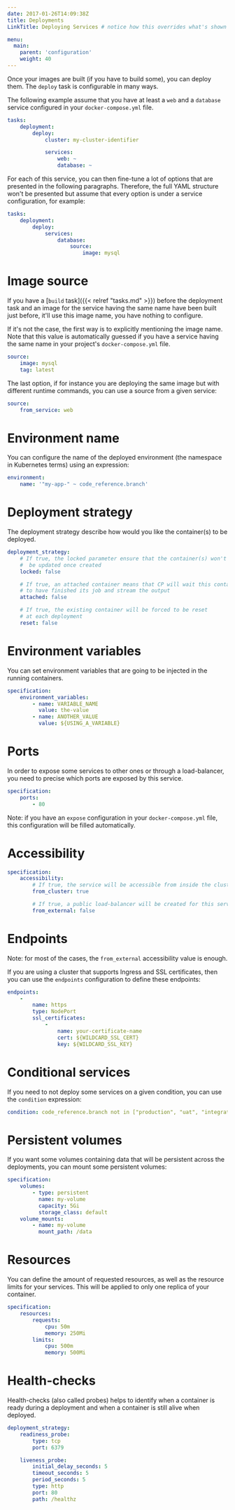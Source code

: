 ```yaml
---
date: 2017-01-26T14:09:38Z
title: Deployments
LinkTitle: Deploying Services # notice how this overrides what's shown in the menu

menu:
  main:
    parent: 'configuration'
    weight: 40
---
```

Once your images are built (if you have to build some), you can deploy them. The `deploy` task is configurable in many ways.

The following example assume that you have at least a `web` and a `database` service configured in your `docker-compose.yml` file.

``` yaml
tasks:
    deployment:
        deploy:
            cluster: my-cluster-identifier

            services:
                web: ~
                database: ~
```
For each of this service, you can then fine-tune a lot of options that are presented in the following paragraphs. Therefore, the full YAML structure won't be presented but assume that every option is under a service configuration, for example:

``` yaml
tasks:
    deployment:
        deploy:
            services:
                database:
                    source:
                        image: mysql
```

# Image source
If you have a [`build` task]({{< relref "tasks.md" >}}) before the deployment task and an image for the service having the same name have been built just before, it'll use this image name, you have nothing to configure.

If it's not the case, the first way is to explicitly mentioning the image name. Note that this value is automatically guessed if you have a service having the same name in your project's `docker-compose.yml` file.

``` yaml
source:
    image: mysql
    tag: latest
```
The last option, if for instance you are deploying the same image but with different runtime commands, you can use a source from a given service:

``` yaml
source:
    from_service: web
```

# Environment name
You can configure the name of the deployed environment (the namespace in Kubernetes terms) using an expression:

``` yaml
environment:
    name: '"my-app-" ~ code_reference.branch'
```

# Deployment strategy
The deployment strategy describe how would you like the container(s) to be deployed.

``` yaml
deployment_strategy:
    # If true, the locked parameter ensure that the container(s) won't never
    #  be updated once created
    locked: false

    # If true, an attached container means that CP will wait this container
    # to have finished its job and stream the output
    attached: false

    # If true, the existing container will be forced to be reset
    # at each deployment
    reset: false
```

# Environment variables
You can set environment variables that are going to be injected in the running containers.

``` yaml
specification:
    environment_variables:
        - name: VARIABLE_NAME
          value: the-value
        - name: ANOTHER_VALUE
          value: ${USING_A_VARIABLE}
```

# Ports
In order to expose some services to other ones or through a load-balancer, you need to precise which ports are exposed by this service.

``` yaml
specification:
    ports:
        - 80
```

Note: if you have an `expose` configuration in your `docker-compose.yml` file, this configuration will be filled automatically.

# Accessibility
``` yaml
specification:
    accessibility:
        # If true, the service will be accessible from inside the cluster by other services.
        from_cluster: true

        # If true, a public load-balancer will be created for this service.
        from_external: false
```

# Endpoints
Note: for most of the cases, the `from_external` accessibility value is enough.

If you are using a cluster that supports Ingress and SSL certificates, then you can use the `endpoints` configuration to define these endpoints:

``` yaml
endpoints:
    -
        name: https
        type: NodePort
        ssl_certificates:
            -
                name: your-certificate-name
                cert: ${WILDCARD_SSL_CERT}
                key: ${WILDCARD_SSL_KEY}
```

# Conditional services
If you need to not deploy some services on a given condition, you can use the `condition` expression:

``` yaml
condition: code_reference.branch not in ["production", "uat", "integration"]
```

# Persistent volumes
If you want some volumes containing data that will be persistent across the deployments, you can mount some persistent volumes:

``` yaml
specification:
    volumes:
        - type: persistent
          name: my-volume
          capacity: 5Gi
          storage_class: default
    volume_mounts:
        - name: my-volume
          mount_path: /data
```

# Resources
You can define the amount of requested resources, as well as the resource limits for your services. This will be applied to only one replica of your container.

``` yaml
specification:
    resources:
        requests:
            cpu: 50m
            memory: 250Mi
        limits:
            cpu: 500m
            memory: 500Mi
```

# Health-checks
Health-checks (also called probes) helps to identify when a container is ready during a deployment and when a container is still alive when deployed.

``` yaml
deployment_strategy:
    readiness_probe:
        type: tcp
        port: 6379

    liveness_probe:
        initial_delay_seconds: 5
        timeout_seconds: 5
        period_seconds: 5
        type: http
        port: 80
        path: /healthz
```
